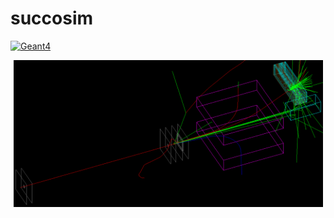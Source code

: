# succosim

[![Geant4](https://img.shields.io/badge/Geant4-10.05-blue.svg)](http://www.geant4.org/geant4/)

<p align="center">
    <img src="./readme_pics/test_mode.png" alt="readme_pics/anaKrys_setup_example.png" width="495" height="235">
</p>
